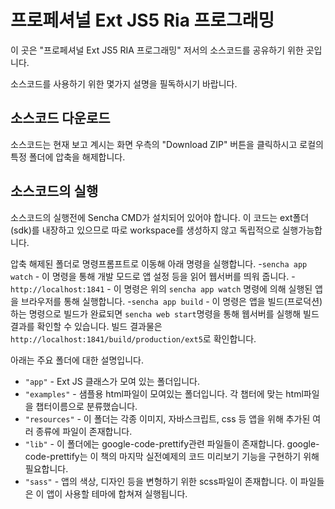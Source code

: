 # 프로페셔널 Ext JS5 Ria 프로그래밍

이 곳은 "프로페셔널 Ext JS5 RIA 프로그래밍" 저서의 소스코드를 공유하기 위한 곳입니다.

소스코드를 사용하기 위한 몇가지 설명을 필독하시기 바랍니다.

## 소스코드 다운로드
소스코드는 현재 보고 계시는 화면 우측의 "Download ZIP" 버튼을 클릭하시고 로컬의 특정 폴더에 압축을 해제합니다.

## 소스코드의 실행
소스코드의 실행전에 Sencha CMD가 설치되어 있어야 합니다. 이 코드는 ext폴더(sdk)를 내장하고 있으므로
따로 workspace를 생성하지 않고 독립적으로 실행가능합니다.

압축 해제된 폴더로 명령프롬프트로 이동해 아래 명령을 실행합니다.
-`sencha app watch` - 이 명령을 통해 개발 모드로 앱 설정 등을 읽어 웹서버를 띄워 줍니다.
-`http://localhost:1841` - 이 명령은 위의 `sencha app watch` 명령에 의해 실행된 앱을 브라우저를 통해 실행합니다.
-`sencha app build` - 이 명령은 앱을 빌드(프로덕션)하는 명령으로 빌드가 완료되면 `sencha web start`명령을 통해 웹서버를 
실행해 빌드 결과를 확인할 수 있습니다. 빌드 결과물은 `http://localhost:1841/build/production/ext5`로 확인합니다.

아래는 주요 폴더에 대한 설명입니다.

 - `"app"` - Ext JS 클래스가 모여 있는 폴더입니다.
 - `"examples"` - 샘플용 html파일이 모여있는 폴더입니다. 각 챕터에 맞는 html파일을 챕터이름으로 분류했습니다.
 - `"resources"` - 이 폴더는 각종 이미지, 자바스크립트, css 등 앱을 위해 추가된 여러 종류에 파일이 존재합니다.
 - `"lib"` - 이 폴더에는 google-code-prettify관련 파일들이 존재합니다. google-code-prettify는 이 책의 마지막 
 실전예제의 코드 미리보기 기능을 구현하기 위해 필요합니다.
 - `"sass"` - 앱의 색상, 디자인 등을 변형하기 위한 scss파일이 존재합니다. 이 파일들은 이 앱이 사용할 테마에 
 합쳐져 실행됩니다.
